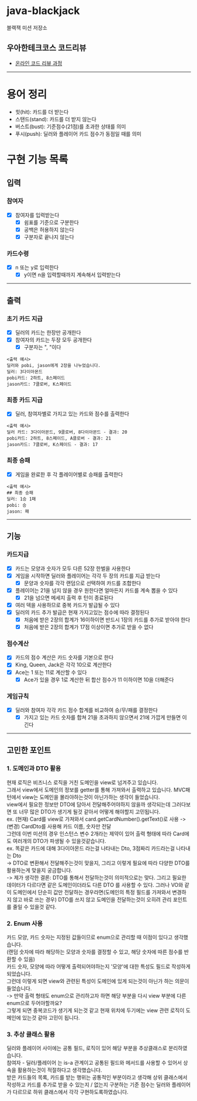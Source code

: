 # java-blackjack

블랙잭 미션 저장소

## 우아한테크코스 코드리뷰

- [온라인 코드 리뷰 과정](https://github.com/woowacourse/woowacourse-docs/blob/master/maincourse/README.md)

---

# 용어 정리

- 힛(hit): 카드를 더 받는다
- 스탠드(stand): 카드를 더 받지 않는다
- 버스트(bust): 기준점수(21점)를 초과한 상태를 의미
- 푸시(push): 딜러와 플레이어 카드 점수가 동점일 때를 의미

# 구현 기능 목록

## 입력

### 참여자

- [x] 참여자를 입력받는다
    - [x] 쉼표를 기준으로 구분한다
    - [x] 공백은 허용하지 않는다
    - [x] 구분자로 끝나지 않는다

### 카드수령

- [x] n 또는 y로 입력한다
    - [x] y이면 n을 입력할때까지 계속해서 입력받는다

---

## 출력

### 초기 카드 지급

- [x] 딜러의 카드는 한장만 공개한다
- [x] 참여자의 카드는 두장 모두 공개한다
    - [x] 구분자는 ", "이다

```text
<출력 예시>
딜러와 pobi, jason에게 2장을 나누었습니다.
딜러: 3다이아몬드
pobi카드: 2하트, 8스페이드
jason카드: 7클로버, K스페이드
```

### 최종 카드 지급

- [x] 딜러, 참여자별로 가지고 있는 카드와 점수를 출력한다

```text
<출력 예시>
딜러 카드: 3다이아몬드, 9클로버, 8다이아몬드 - 결과: 20
pobi카드: 2하트, 8스페이드, A클로버 - 결과: 21
jason카드: 7클로버, K스페이드 - 결과: 17
```

### 최종 승패

- [x] 게임을 완료한 후 각 플레이어별로 승패를 출력한다

```text
<출력 예시>
## 최종 승패
딜러: 1승 1패
pobi: 승 
jason: 패
```

---

## 기능

### 카드지급

- [x] 카드는 모양과 숫자가 모두 다른 52장 한벌을 사용한다
- [x] 게임을 시작하면 딜러와 플레이어는 각각 두 장의 카드를 지급 받는다
    - [x] 문양과 숫자를 각각 랜덤으로 선택하여 카드를 조합한다
- [x] 플레이어는 21을 넘지 않을 경우 원한다면 얼마든지 카드를 계속 뽑을 수 있다
    - [x] 21을 넘으면 메세지 출력 후 턴이 종료된다
- [x] 여러 덱을 사용하므로 중복 카드가 발급될 수 있다
- [x] 딜러의 카드 추가 발급은 현재 가지고있는 점수에 따라 결정된다
    - [x] 처음에 받은 2장의 합계가 16이하이면 반드시 1장의 카드를 추가로 받아야 한다
    - [x] 처음에 받은 2장의 합계가 17점 이상이면 추가로 받을 수 없다

### 점수계산

- [x] 카드의 점수 계산은 카드 숫자를 기본으로 한다
- [x] King, Queen, Jack은 각각 10으로 계산한다
- [x] Ace는 1 또는 11로 계산할 수 있다
    - [x] Ace가 있을 경우 1로 계산한 뒤 합산 점수가 11 이하이면 10을 더해준다

### 게임규칙

- [x] 딜러와 참여자 각각 카드 점수 합계를 비교하여 승/무/패를 결정한다
    - [x] 가지고 있는 카드 숫자를 합쳐 21을 초과하지 않으면서 21에 가깝게 만들면 이긴다

---

## 고민한 포인트

### 1. 도메인과 DTO 활용

현재 로직은 비즈니스 로직을 거친 도메인을 view로 넘겨주고 있습니다.<br>
그래서 view에서 도메인의 정보를 getter를 통해 가져와서 출력하고 있습니다. MVC패턴에서 view는 도메인을 몰라야하는것이 아닌가하는 생각이 들었습니다.<br>
view에서 필요한 정보만 DTO에 담아서 전달해주어야하지 않을까 생각되는데 그러다보면 또 너무 많은 DTO가 생기게 될것 같아서 어떻게 해야할지 고민됩니다.<br>
ex. (현재) Card를 view로 가져와서 card.getCardNumber().getText()로 사용 -> (변경) CardDto를 사용해 카드 이름, 숫자만 전달<br>
그런데 이번 미션의 경우 인스턴스 변수 2개라는 제약이 있어 출력 형태에 따라 Card에도 여러개의 DTO가 파생될 수 있을것같습니다.<br>
ex. 똑같은 카드에 대해 3다이아몬드 라는걸 나타내는 Dto, 3점짜리 카드라는걸 나타내는 Dto<br>
-> DTO로 변환해서 전달해주는것이 맞을지, 그리고 이렇게 필요에 따라 다양한 DTO를 활용하는게 맞을지 궁금합니다.<br>
-> 제가 생각한 결론: DTO를 통해서 전달하는것이 의미적으로는 맞다. 그리고 필요한 데이터가 다르다면 같은 도메인이더라도 다른 DTO 를 사용할 수 있다.
그러나 VO와 같이 도메인에서 단순히 값만 전달하는 경우라면(도메인의 특정 필드를 가져와서 변경하지 않고 바로 쓰는 경우) DTO를 쓰지 않고 도메인을 전달하는것이
오히려 관리 포인트를 줄일 수 있을것 같다.

### 2. Enum 사용

카드 모양, 카드 숫자는 지정된 값들이므로 enum으로 관리할 때 이점이 있다고 생각했습니다.<br>
(랜덤 숫자에 따라 해당하는 모양과 숫자를 결정할 수 있고, 해당 숫자에 따른 점수를 반환할 수 있음)<br>
카드 숫자, 모양에 따라 어떻게 출력되어야하는지 '모양'에 대한 특성도 필드로 작성하게 되었습니다.<br>
그런데 이렇게 되면 view와 관련된 특성이 도메인에 있게 되는것이 아닌가 하는 의문이 들었습니다.<br>
-> 만약 출력 형태도 enum으로 관리하고자 하면 해당 부분을 다시 view 부분에 다른 enum으로 두어야할까요?<br>
그렇게 되면 중복코드가 생기게 되는것 같고 현재 위치에 두기에는 view 관련 로직이 도메인에 있는것 같아 고민이 됩니다.

### 3. 추상 클래스 활용

딜러와 플레이어 사이에는 공통 필드, 로직이 있어 해당 부분을 추상클래스로 분리하였습니다.<br>
참여자 - 딜러/플레이어 는 is-a 관계이고 공통된 필드와 메서드를 사용할 수 있어서 상속을 활용하는것이 적절하다고 생각했습니다.<br>
받은 카드들의 목록, 카드를 받는 행위는 공통적인 부분이라고 생각해 상위 클래스에서 작성하고
카드를 추가로 받을 수 있는지 / 없는지 구분하는 기준 점수는 딜러와 플레이어가 다르므로 하위 클래스에서 각각 구현하도록하였습니다.

